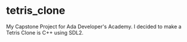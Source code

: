 # tetris_clone
My Capstone Project for Ada Developer's Academy. I decided to make a Tetris Clone is C++ using SDL2.
